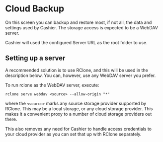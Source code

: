 # Cloud Backup

On this screen you can backup and restore most, if not all, the data and settings used by Cashier. The storage access is expected to be a WebDAV server.

Cashier will used the configured Server URL as the root folder to use. 

## Setting up a server

A recommended solution is to use RClone, and this will be used in the description below. You can, however, use any WebDAV server you prefer.

To run rclone as the WebDAV server, execute:

```
rclone serve webdav <source> --allow-origin "*"
```

where the `<source>` marks any source storage provider supported by RClone. This may be a local storage, or any cloud storage provider. This makes it a convenient proxy to a number of cloud storage providers out there.

This also removes any need for Cashier to handle access credentials to your cloud provider as you can set that up with RClone separately.
